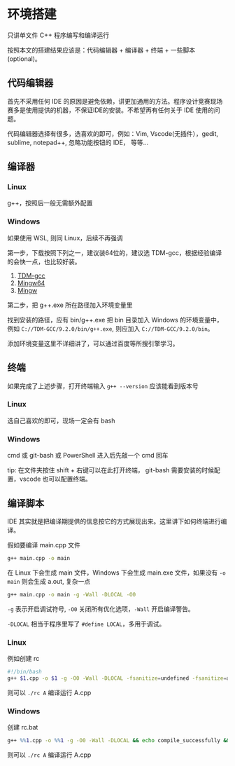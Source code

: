 # 环境搭建

只讲单文件 C++ 程序编写和编译运行

按照本文的搭建结果应该是：代码编辑器 + 编译器 + 终端 + 一些脚本(optional)。

## 代码编辑器

首先不采用任何 IDE 的原因是避免依赖，讲更加通用的方法。程序设计竞赛现场赛多是使用提供的机器，不保证IDE的安装。不希望再有任何关于 IDE 使用的问题。

代码编辑器选择有很多，选喜欢的即可，例如：Vim, Vscode(无插件），gedit, sublime, notepad++, 忽略功能按钮的 IDE， 等等...

## 编译器

### Linux

g++，按照后一般无需额外配置

### Windows

如果使用 WSL, 则同 Linux，后续不再强调

第一步，下载按照下列之一，建议装64位的，建议选 TDM-gcc，根据经验编译的会快一点，也比较好装。

1. [TDM-gcc](https://jmeubank.github.io/tdm-gcc/) 
2. [Mingw64](https://www.mingw-w64.org/downloads/)
3. [Mingw](https://sourceforge.net/projects/mingw/)

第二步，把 g++.exe 所在路径加入环境变量里

找到安装的路径，应有 bin/g++.exe 把 bin 目录加入 Windows 的环境变量中，
例如 `C://TDM-GCC/9.2.0/bin/g++.exe`, 则应加入 `C://TDM-GCC/9.2.0/bin`。

添加环境变量这里不详细讲了，可以通过百度等所搜引擎学习。

## 终端

如果完成了上述步骤，打开终端输入 `g++ --version` 应该能看到版本号

### Linux

选自己喜欢的即可，现场一定会有 bash

### Windows

cmd 或 git-bash 或 PowerShell 进入后先敲一个 cmd 回车

tip: 在文件夹按住 shift + 右键可以在此打开终端，
git-bash 需要安装的时候配置，vscode 也可以配置终端。

## 编译脚本

IDE 其实就是把编译期提供的信息按它的方式展现出来。这里讲下如何终端进行编译。

假如要编译 main.cpp 文件

```bash
g++ main.cpp -o main
```

在 Linux 下会生成 main 文件，Windows 下会生成 main.exe 文件，如果没有 `-o main` 则会生成 a.out, 复杂一点

```bash
g++ main.cpp -o main -g -Wall -DLOCAL -O0
```

`-g` 表示开启调试符号, `-O0` 关闭所有优化选项，`-Wall` 开启编译警告。

`-DLOCAL` 相当于程序里写了 `#define LOCAL`，多用于调试。

### Linux

例如创建 rc
```bash
#!/bin/bash
g++ $1.cpp -o $1 -g -O0 -Wall -DLOCAL -fsanitize=undefined -fsanitize=address && echo compile_successfully >&2 && ./$1
```

则可以 `./rc A` 编译运行 A.cpp

### Windows

创建 rc.bat

```bat
g++ %%1.cpp -o %%1 -g -O0 -Wall -DLOCAL && echo compile_successfully && %%1.exe
```

则可以 `./rc A` 编译运行 A.cpp